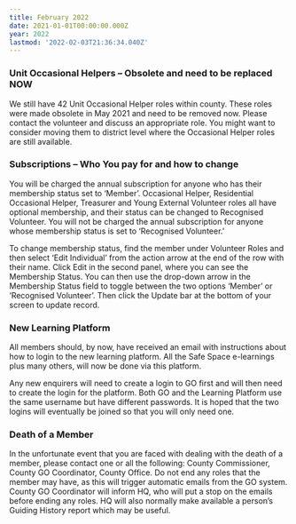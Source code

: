 ```yaml
---
title: February 2022
date: 2021-01-01T00:00:00.000Z
year: 2022
lastmod: '2022-02-03T21:36:34.040Z'
---
```

### Unit Occasional Helpers – Obsolete and need to be replaced NOW 

We still have 42 Unit Occasional Helper roles within county. These roles were made obsolete in May 2021 and need to be removed now. Please contact the volunteer and discuss an appropriate role. You might want to consider moving them to district level where the Occasional Helper roles are still available. 

### Subscriptions – Who You pay for and how to change 

You will be charged the annual subscription for anyone who has their membership status set to ‘Member’. Occasional Helper, Residential Occasional Helper, Treasurer and Young External Volunteer roles all have optional membership, and their status can be changed to Recognised Volunteer. You will not be charged the annual subscription for anyone whose membership status is set to ‘Recognised Volunteer.’ 

To change membership status, find the member under Volunteer Roles and then select ‘Edit Individual’ from the action arrow at the end of the row with their name. Click Edit in the second panel, where you can see the Membership Status. You can then use the drop-down arrow in the Membership Status field to toggle between the two options ‘Member’ or ‘Recognised Volunteer’. Then click the Update bar at the bottom of your screen to update record. 

### New Learning Platform 

All members should, by now, have received an email with instructions about how to login to the new learning platform. All the Safe Space e-learnings plus many others, will now be done via this platform. 

Any new enquirers will need to create a login to GO first and will then need to create the login for the platform. Both GO and the Learning Platform use the same username but have different passwords. It is hoped that the two logins will eventually be joined so that you will only need one.  

### Death of a Member 

In the unfortunate event that you are faced with dealing with the death of a member, please contact one or all the following: County Commissioner, County GO Coordinator, County Office. Do not end any roles that the member may have, as this will trigger automatic emails from the GO system. County GO Coordinator will inform HQ, who will put a stop on the emails before ending any roles. HQ will also normally make available a person’s Guiding History report which may be useful.
